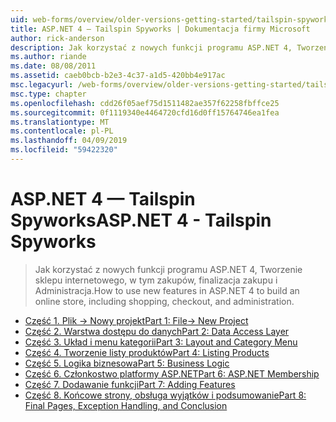 ```yaml
---
uid: web-forms/overview/older-versions-getting-started/tailspin-spyworks/index
title: ASP.NET 4 — Tailspin Spyworks | Dokumentacja firmy Microsoft
author: rick-anderson
description: Jak korzystać z nowych funkcji programu ASP.NET 4, Tworzenie sklepu internetowego, w tym zakupów, finalizacja zakupu i Administracja.
ms.author: riande
ms.date: 08/08/2011
ms.assetid: caeb0bcb-b2e3-4c37-a1d5-420bb4e917ac
msc.legacyurl: /web-forms/overview/older-versions-getting-started/tailspin-spyworks
msc.type: chapter
ms.openlocfilehash: cdd26f05aef75d1511482ae357f62258fbffce25
ms.sourcegitcommit: 0f1119340e4464720cfd16d0ff15764746ea1fea
ms.translationtype: MT
ms.contentlocale: pl-PL
ms.lasthandoff: 04/09/2019
ms.locfileid: "59422320"
---
```

# <a name="aspnet-4---tailspin-spyworks"></a><span data-ttu-id="6f116-103">ASP.NET 4 — Tailspin Spyworks</span><span class="sxs-lookup"><span data-stu-id="6f116-103">ASP.NET 4 - Tailspin Spyworks</span></span>

> <span data-ttu-id="6f116-104">Jak korzystać z nowych funkcji programu ASP.NET 4, Tworzenie sklepu internetowego, w tym zakupów, finalizacja zakupu i Administracja.</span><span class="sxs-lookup"><span data-stu-id="6f116-104">How to use new features in ASP.NET 4 to build an online store, including shopping, checkout, and administration.</span></span>


- [<span data-ttu-id="6f116-105">Część 1. Plik -> Nowy projekt</span><span class="sxs-lookup"><span data-stu-id="6f116-105">Part 1: File-> New Project</span></span>](tailspin-spyworks-part-1.md)
- [<span data-ttu-id="6f116-106">Część 2. Warstwa dostępu do danych</span><span class="sxs-lookup"><span data-stu-id="6f116-106">Part 2: Data Access Layer</span></span>](tailspin-spyworks-part-2.md)
- [<span data-ttu-id="6f116-107">Część 3. Układ i menu kategorii</span><span class="sxs-lookup"><span data-stu-id="6f116-107">Part 3: Layout and Category Menu</span></span>](tailspin-spyworks-part-3.md)
- [<span data-ttu-id="6f116-108">Część 4. Tworzenie listy produktów</span><span class="sxs-lookup"><span data-stu-id="6f116-108">Part 4: Listing Products</span></span>](tailspin-spyworks-part-4.md)
- [<span data-ttu-id="6f116-109">Część 5. Logika biznesowa</span><span class="sxs-lookup"><span data-stu-id="6f116-109">Part 5: Business Logic</span></span>](tailspin-spyworks-part-5.md)
- [<span data-ttu-id="6f116-110">Część 6. Członkostwo platformy ASP.NET</span><span class="sxs-lookup"><span data-stu-id="6f116-110">Part 6: ASP.NET Membership</span></span>](tailspin-spyworks-part-6.md)
- [<span data-ttu-id="6f116-111">Część 7. Dodawanie funkcji</span><span class="sxs-lookup"><span data-stu-id="6f116-111">Part 7: Adding Features</span></span>](tailspin-spyworks-part-7.md)
- [<span data-ttu-id="6f116-112">Część 8. Końcowe strony, obsługa wyjątków i podsumowanie</span><span class="sxs-lookup"><span data-stu-id="6f116-112">Part 8: Final Pages, Exception Handling, and Conclusion</span></span>](tailspin-spyworks-part-8.md)
